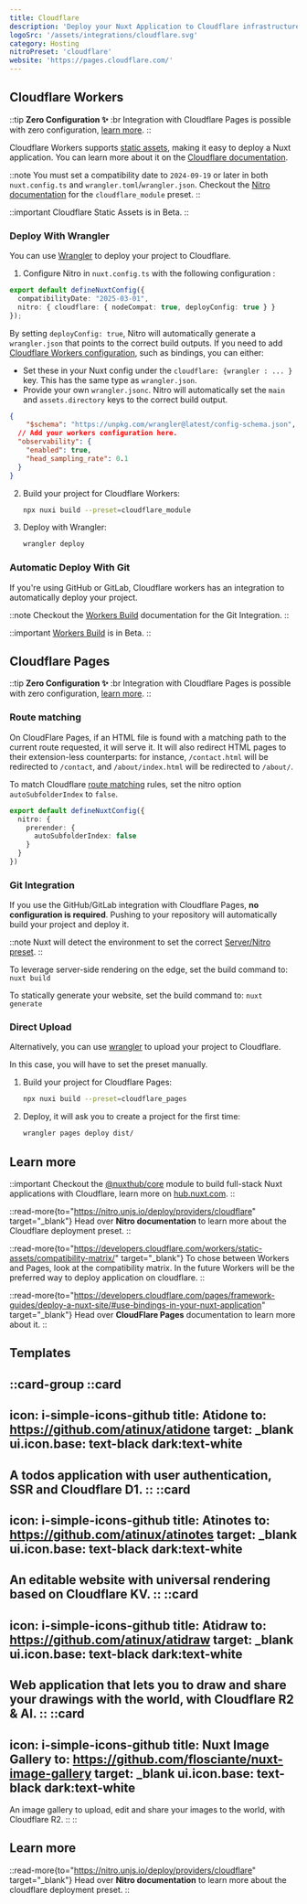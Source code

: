 ```yaml
---
title: Cloudflare
description: 'Deploy your Nuxt Application to Cloudflare infrastructure.'
logoSrc: '/assets/integrations/cloudflare.svg'
category: Hosting
nitroPreset: 'cloudflare'
website: 'https://pages.cloudflare.com/'
---
```


## Cloudflare Workers

::tip
**Zero Configuration ✨**
:br
Integration with Cloudflare Pages is possible with zero configuration, [learn more](https://nitro.unjs.io/deploy#zero-config-providers).
::

Cloudflare Workers supports [static assets](https://developers.cloudflare.com/workers/static-assets/), making it easy to deploy a Nuxt application. You can learn more about it on the [Cloudflare documentation](https://developers.cloudflare.com/workers/frameworks/framework-guides/nuxt/).

::note
You must set a compatibility date to `2024-09-19` or later in both `nuxt.config.ts` and `wrangler.toml`/`wrangler.json`.
Checkout the [Nitro documentation](https://nitro.build/deploy/providers/cloudflare#cloudflare-module-workers) for the `cloudflare_module` preset.
:: 

::important
Cloudflare Static Assets is in Beta.
::

### Deploy With Wrangler

You can use [Wrangler](https://github.com/cloudflare/workers-sdk/tree/main/packages/wrangler) to deploy your project to Cloudflare.

1. Configure Nitro in `nuxt.config.ts` with the following configuration :

```ts
export default defineNuxtConfig({
  compatibilityDate: "2025-03-01",
  nitro: { cloudflare: { nodeCompat: true, deployConfig: true } }
});
```

By setting `deployConfig: true`, Nitro will automatically generate a `wrangler.json` that points to the correct build outputs.
If you need to add [Cloudflare Workers configuration](https://developers.cloudflare.com/workers/wrangler/configuration/), such as bindings, you can either:

- Set these in your Nuxt config under the `cloudflare: {wrangler : ... }` key. This has the same type as `wrangler.json`.
- Provide your own `wrangler.jsonc`. Nitro will automatically set the `main` and `assets.directory` keys to the correct build output.

```json [wrangler.jsonc]
{
	"$schema": "https://unpkg.com/wrangler@latest/config-schema.json",
  // Add your workers configuration here.
  "observability": {
    "enabled": true,
    "head_sampling_rate": 0.1
  }
}
```

2. Build your project for Cloudflare Workers:

    ```bash [Terminal]
    npx nuxi build --preset=cloudflare_module
    ```

3. Deploy with Wrangler:

    ```bash [Terminal]
    wrangler deploy
    ```

### Automatic Deploy With Git

If you're using GitHub or GitLab, Cloudflare workers has an integration to automatically deploy your project. 

::note
Checkout the [Workers Build](https://developers.cloudflare.com/workers/ci-cd/builds/git-integration/) documentation for the Git Integration.
::

::important
[Workers Build](https://developers.cloudflare.com/workers/ci-cd/builds/) is in Beta.
::

## Cloudflare Pages

::tip
**Zero Configuration ✨**
:br
Integration with Cloudflare Pages is possible with zero configuration, [learn more](https://nitro.unjs.io/deploy#zero-config-providers).
::

### Route matching

On CloudFlare Pages, if an HTML file is found with a matching path to the current route requested, it will serve it. It will also redirect HTML pages to their extension-less counterparts: for instance, `/contact.html` will be redirected to `/contact`, and `/about/index.html` will be redirected to `/about/`.

To match Cloudflare [route matching](https://developers.cloudflare.com/pages/configuration/serving-pages/#route-matching) rules, set the nitro option `autoSubfolderIndex` to `false`.

```ts [nuxt.config.ts]
export default defineNuxtConfig({
  nitro: {
    prerender: {
      autoSubfolderIndex: false
    }
  }
})
```

### Git Integration

If you use the GitHub/GitLab integration with Cloudflare Pages, **no configuration is required**. Pushing to your repository will automatically build your project and deploy it.

::note
Nuxt will detect the environment to set the correct [Server/Nitro preset](https://nitro.unjs.io/deploy/providers/cloudflare).
::

To leverage server-side rendering on the edge, set the build command to: `nuxt build`

To statically generate your website, set the build command to: `nuxt generate`

### Direct Upload

Alternatively, you can use [wrangler](https://github.com/cloudflare/workers-sdk) to upload your project to Cloudflare.

In this case, you will have to set the preset manually.

1. Build your project for Cloudflare Pages:

    ```bash [Terminal]
    npx nuxi build --preset=cloudflare_pages
    ```

2. Deploy, it will ask you to create a project for the first time:

    ```bash [Terminal]
    wrangler pages deploy dist/
    ```

## Learn more

::important
Checkout the [@nuxthub/core](/modules/hub) module to build full-stack Nuxt applications with Cloudflare, learn more on [hub.nuxt.com](https://hub.nuxt.com).
::

::read-more{to="https://nitro.unjs.io/deploy/providers/cloudflare" target="_blank"}
Head over **Nitro documentation** to learn more about the Cloudflare deployment preset.
::

::read-more{to="https://developers.cloudflare.com/workers/static-assets/compatibility-matrix/" target="_blank"}
To chose between Workers and Pages, look at the compatibility matrix. In the future Workers will be the preferred way to deploy application on cloudflare.
::

::read-more{to="https://developers.cloudflare.com/pages/framework-guides/deploy-a-nuxt-site/#use-bindings-in-your-nuxt-application" target="_blank"}
Head over **CloudFlare Pages** documentation to learn more about it.
::

## Templates

::card-group
  ::card
  ---
  icon: i-simple-icons-github
  title: Atidone
  to: https://github.com/atinux/atidone
  target: _blank
  ui.icon.base: text-black dark:text-white
  ---
  A todos application with user authentication, SSR and Cloudflare D1.
  ::
  ::card
  ---
  icon: i-simple-icons-github
  title: Atinotes
  to: https://github.com/atinux/atinotes
  target: _blank
  ui.icon.base: text-black dark:text-white
  ---
  An editable website with universal rendering based on Cloudflare KV.
  ::
  ::card
  ---
  icon: i-simple-icons-github
  title: Atidraw
  to: https://github.com/atinux/atidraw
  target: _blank
  ui.icon.base: text-black dark:text-white
  ---
  Web application that lets you to draw and share your drawings with the world, with Cloudflare R2 & AI.
  ::
  ::card
  ---
  icon: i-simple-icons-github
  title: Nuxt Image Gallery
  to: https://github.com/flosciante/nuxt-image-gallery
  target: _blank
  ui.icon.base: text-black dark:text-white
  ---
  An image gallery to upload, edit and share your images to the world, with Cloudflare R2.
  ::
::

## Learn more

::read-more{to="https://nitro.unjs.io/deploy/providers/cloudflare" target="_blank"}
Head over **Nitro documentation** to learn more about the cloudflare deployment preset.
::
